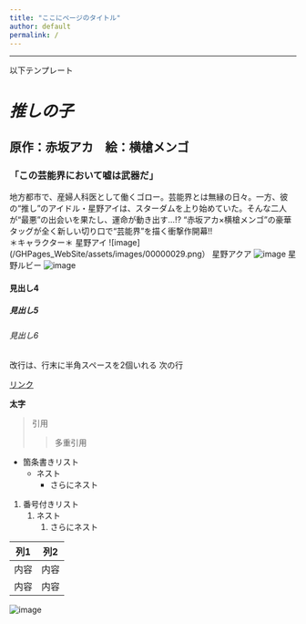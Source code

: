 ```yaml
---
title: "ここにページのタイトル"
author: default
permalink: /
---
```







---

以下テンプレート

# *推しの子*
## 原作：赤坂アカ　絵：横槍メンゴ
### 「この芸能界において嘘は武器だ」
地方都市で、産婦人科医として働くゴロー。芸能界とは無縁の日々。一方、彼の“推し”のアイドル・星野アイは、スターダムを上り始めていた。そんな二人が“最悪”の出会いを果たし、運命が動き出す…!?
“赤坂アカ×横槍メンゴ”の豪華タッグが全く新しい切り口で“芸能界”を描く衝撃作開幕!!  
＊キャラクター＊
星野アイ
![image](/GHPages_WebSite/assets/images/00000029.png）
星野アクア
![image](/GHPages_WebSite/assets/images/00000031.png)
星野ルビー
![image](/GHPages_WebSite/assets/images/logo-150.png)

#### 見出し4
##### 見出し5
###### 見出し6

改行は、行末に半角スペースを2個いれる
次の行

[リンク](https://www.google.co.jp/)

**太字**

> 引用
>> 多重引用


- 箇条書きリスト
  - ネスト
    - さらにネスト


1. 番号付きリスト
   1. ネスト
      1. さらにネスト


| 列1  | 列2  |
|-----|-----|
| 内容  | 内容  |
| 内容  | 内容  |

![image](/GHPages_WebSite/assets/images/logo-150.png)
